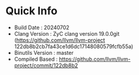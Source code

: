 # Quick Info
* Build Date : 20240702
* Clang Version : ZyC clang version 19.0.0git (https://github.com/llvm/llvm-project 122db8b2cb7fa43ce1d6dc17148080579fcfb55a)
* Binutils Version : master
* Compiled Based : https://github.com/llvm/llvm-project/commit/122db8b2

